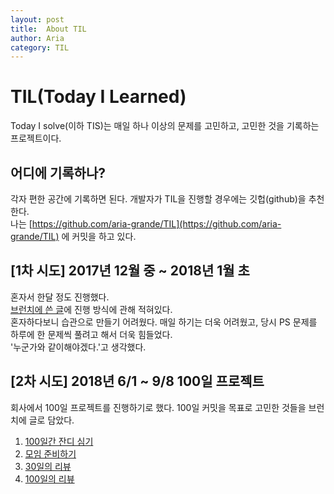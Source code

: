 ```yaml
---
layout: post
title:  About TIL
author: Aria
category: TIL
---
```

# TIL(Today I Learned)
Today I solve(이하 TIS)는 매일 하나 이상의 문제를 고민하고, 고민한 것을 기록하는 프로젝트이다.

## 어디에 기록하나?
각자 편한 공간에 기록하면 된다. 개발자가 TIL을 진행할 경우에는 깃헙(github)을 추천한다.<br/>
나는 [https://github.com/aria-grande/TIL](https://github.com/aria-grande/TIL) 에 커밋을 하고 있다.

## [1차 시도] 2017년 12월 중 ~ 2018년 1월 초
혼자서 한달 정도 진행했다.<br/>
[브런치에 쓴 글](https://brunch.co.kr/@aria-grande/7)에 진행 방식에 관해 적혀있다.<br/>
혼자하다보니 습관으로 만들기 어려웠다. 매일 하기는 더욱 어려웠고, 당시 PS 문제를 하루에 한 문제씩 풀려고 해서 더욱 힘들었다.<br/>
'누군가와 같이해야겠다.'고 생각했다.<br/>

## [2차 시도] 2018년 6/1 ~ 9/8 100일 프로젝트
회사에서 100일 프로젝트를 진행하기로 했다. 100일 커밋을 목표로 고민한 것들을 브런치에 글로 담았다.
1. [100일간 잔디 심기](https://brunch.co.kr/@aria-grande/27)
2. [모임 준비하기](https://brunch.co.kr/@aria-grande/28)
3. [30일의 리뷰](https://brunch.co.kr/@aria-grande/29)
4. [100일의 리뷰](https://brunch.co.kr/@aria-grande/32)
